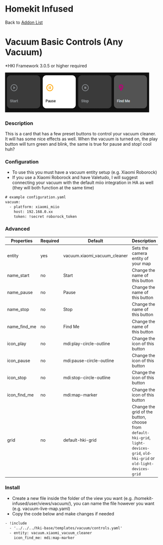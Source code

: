 # Homekit Infused

Back to [Addon List](../addon_list.md)

# Vacuum Basic Controls (Any Vacuum)
*HKI Framework 3.0.5 or higher required

![Homekit Infused](../images/vacuum-controls-preset.png)

### Description
This is a card that has a few preset buttons to control your vacuum cleaner. It will has some nice effects as well. When the vacuum is turned on, the play button will turn green and blink, the same is true for pause and stop! cool huh?

### Configuration
- To use this you must have a vacuum entity setup (e.g. Xiaomi Roborock)
- If you use a Xiaomi Roborock and have Valetudo, I will suggest connecting your vacuum with the default miio integration in HA as well (they will both function at the same time)
```
# example configuration.yaml
vacuum:
  - platform: xiaomi_miio
    host: 192.168.0.xx
    token: !secret roborock_token
```

### Advanced

| Properties | Required | Default | Description |
|----------------------------------|-------------|----------------------------------|----------------------------------------------------------------------------------------------------------------------------------------------------------------------|
| entity | yes | vacuum.xiaomi_vacuum_cleaner | Sets the camera entity of your map |
| name_start | no | Start | Change the name of this button |
| name_pause | no | Pause | Change the name of this button |
| name_stop | no | Stop | Change the name of this button |
| name_find_me | no | Find Me | Change the name of this button |
| icon_play | no | mdi:play-circle-outline | Change the icon of this button |
| icon_pause | no | mdi:pause-circle-outline | Change the icon of this button |
| icon_stop | no | mdi:stop-circle-outline | Change the icon of this button |
| icon_find_me | no | mdi:map-marker | Change the icon of this button |
| grid | no | default-hki-grid | Change the grid of the button, choose from `default-hki-grid`, `light-devices-grid`, `old-hki-grid` or `old-light-devices-grid` |

### Install
- Create a new file inside the folder of the view you want (e.g. /homekit-infused/user/views/vacuum/), you can name the file however you want (e.g. vacuum-live-map.yaml)
- Copy the code below and make changes if needed

```
- !include
  - '../../../hki-base/templates/vacuum/controls.yaml'
  - entity: vacuum.xiaomi_vacuum_cleaner
    icon_find_me: mdi:map-marker
```
